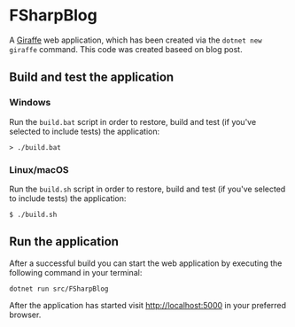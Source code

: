 # FSharpBlog

A [Giraffe](https://github.com/giraffe-fsharp/Giraffe) web application, which has been created via the `dotnet new giraffe` command.
This code was created baseed on blog post.

## Build and test the application

### Windows

Run the `build.bat` script in order to restore, build and test (if you've selected to include tests) the application:

```
> ./build.bat
```

### Linux/macOS

Run the `build.sh` script in order to restore, build and test (if you've selected to include tests) the application:

```
$ ./build.sh
```

## Run the application

After a successful build you can start the web application by executing the following command in your terminal:

```
dotnet run src/FSharpBlog
```

After the application has started visit [http://localhost:5000](http://localhost:5000) in your preferred browser.